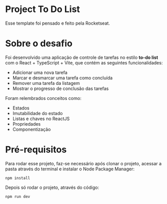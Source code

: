 # Project To Do List

Esse template foi pensado e feito pela Rocketseat.

# Sobre o desafio

Foi desenvolvido uma aplicação de controle de tarefas no estilo **to-do list** com o React + TypeScript + Vite, que contém as seguintes funcionalidades:

- Adicionar uma nova tarefa
- Marcar e desmarcar uma tarefa como concluída
- Remover uma tarefa da listagem
- Mostrar o progresso de conclusão das tarefas

Foram relembrados conceitos como:

- Estados
- Imutabilidade do estado
- Listas e chaves no ReactJS
- Propriedades
- Componentização


# Pré-requisitos

Para rodar esse projeto, faz-se necessário após clonar o projeto, acessar a pasta através do terminal e instalar o Node Package Manager:

```
npm install 
```

Depois só rodar o projeto, através do código: 

```
npm run dev
```
